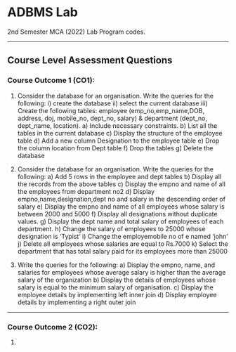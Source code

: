 # ADBMS Lab
2nd Semester MCA (2022) Lab Program codes.
 
---

## Course Level Assessment Questions 

### Course Outcome 1 (CO1): 
1. Consider the database for an organisation. Write the queries for the following:
i) create the database
ii) select the current database
iii) Create the following tables: employee (emp_no,emp_name,DOB, address, doj, mobile_no, dept_no, salary) & department (dept_no, dept_name, location).
a) Include necessary constraints.
b) List all the tables in the current database
c) Display the structure of the employee table
d) Add a new column Designation to the employee table
e) Drop the column location from Dept table
f) Drop the tables
g) Delete the database

2. Consider the database for an organisation. Write the queries for the following:
a) Add 5 rows in the employee and dept tables
b) Display all the records from the above tables
c) Display the empno and name of all the employees from department no2
d) Display empno,name,designation,dept no and salary in the descending order
of salary
e) Display the empno and name of all employees whose salary is between 2000
and 5000
f) Display all designations without duplicate values.
g) Display the dept name and total salary of employees of each department.
h) Change the salary of employees to 25000 whose designation is ‘Typist’
i) Change the employemobile no of e named ‘john’
j) Delete all employees whose salaries are equal to Rs.7000
k) Select the department that has total salary paid for its employees more than 25000

3. Write the queries for the following:
a) Display the empno, name, and salaries for employees whose average salary is
higher than the average salary of the organization
b) Display the details of employees whose salary is equal to the minimum salary of
organisation.
c) Display the employee details by implementing left inner join
d) Display employee details by implementing a right outer join

---

### Course Outcome 2 (CO2): 
1. 